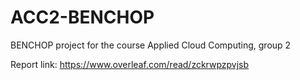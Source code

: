 # ACC2-BENCHOP
BENCHOP project for the course Applied Cloud Computing, group 2

Report link: https://www.overleaf.com/read/zckrwpzpvjsb
